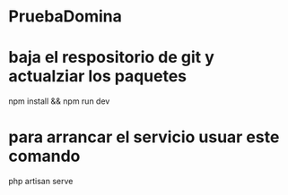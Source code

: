 # PruebaDomina

# baja el respositorio de git y actualziar los paquetes
npm install && npm run dev

# para arrancar el servicio usuar este comando
php artisan serve
